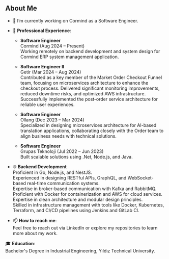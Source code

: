 ## About Me


- 🔭 I’m currently working on Cormind as a Software Engineer.
- 💼 **Professional Experience**:
  - **Software Engineer**  
    Cormind (Aug 2024 – Present)  
    Working remotely on backend development and system design for Cormind ERP system management application.

  - **Software Engineer II**  
    Getir (Mar 2024 – Aug 2024)  
    Contributed as a key member of the Market Order Checkout Funnel team, focusing on microservices architecture to enhance the checkout process. Delivered significant monitoring improvements, reduced downtime risks, and optimized AWS infrastructure. Successfully implemented the post-order service architecture for reliable user experiences.

  - **Software Engineer**  
    Ollang (Dec 2023 – Mar 2024)  
    Specialized in designing microservices architecture for AI-based translation applications, collaborating closely with the Order team to align business needs with technical solutions.

  - **Software Engineer**  
    Grupas Teknoloji (Jul 2022 – Jun 2023)  
    Built scalable solutions using .Net, Node.js, and Java.

- 🌐 **Backend Development**  
  Proficient in Go, Node.js, and NestJS.  
  Experienced in designing RESTful APIs, GraphQL, and WebSocket-based real-time communication systems.  
  Expertise in broker-based communication with Kafka and RabbitMQ.  
  Proficient with Docker for containerization and AWS for cloud services.  
  Expertise in clean architecture and modular design principles.  
  Skilled in infrastructure management with tools like Docker, Kubernetes, Terraform, and CI/CD pipelines using Jenkins and GitLab CI.

- 📫 **How to reach me**:  
  Feel free to reach out via LinkedIn or explore my repositories to learn more about my work.

🎓 **Education**:  
  Bachelor's Degree in Industrial Engineering, Yıldız Technical University.
